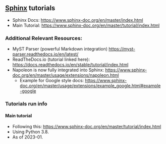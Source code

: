 ## [Sphinx](https://www.sphinx-doc.org) tutorials

* Sphinx Docs: https://www.sphinx-doc.org/en/master/index.html
* Main Tutorial: https://www.sphinx-doc.org/en/master/tutorial/index.html



### Additional Relevant Resources:
* MyST Parser (powerful Markdown integration) https://myst-parser.readthedocs.io/en/latest/
* ReadTheDocs.io (tutorial linked here): https://docs.readthedocs.io/en/stable/tutorial/index.html
* Napoleon is now fully integrated into Sphinx: https://www.sphinx-doc.org/en/master/usage/extensions/napoleon.html
    * Example for Google style docs: https://www.sphinx-doc.org/en/master/usage/extensions/example_google.html#example-google



### Tutorials run info

#### Main tutorial
* Following this: https://www.sphinx-doc.org/en/master/tutorial/index.html
* Using Python 3.8.
* As of 2023-01.
